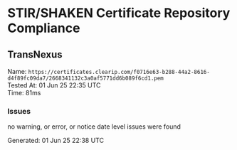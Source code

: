# STIR/SHAKEN Certificate Repository Compliance

## TransNexus

Name: `https://certificates.clearip.com/f0716e63-b288-44a2-8616-d4f89fc09da7/2668341132c3a0af5771dd6b089f6cd1.pem`\
Tested At: 01 Jun 25 22:35 UTC\
Time: 81ms

### Issues

no warning, or error, or notice date level issues were found

Generated: 01 Jun 25 22:38 UTC